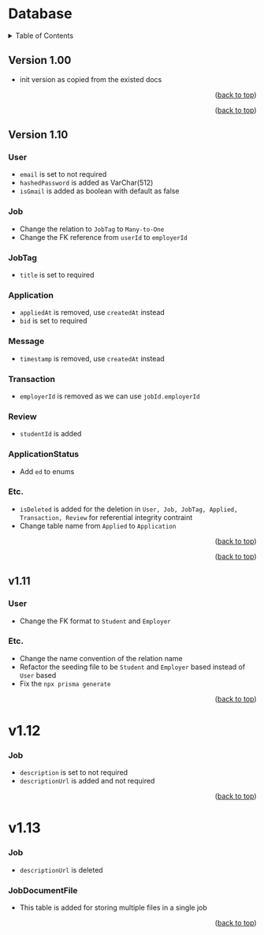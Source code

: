 # Database
<details>
  <summary>Table of Contents</summary>
  <ul>
    <li>
      <a href="#version-10">v1.0</a>
      <ul>
        <li><a href="#version-11">v1.1</a></li>
        <ul>
          <li><a href="#version-111">v1.11</a></li>
          <li><a href="#version-112">v1.12</a></li>
          <li><a href="#version-113">v1.13</a></li>
        </ul>
      </ul>
    </li>
  </ul>
</details>

## Version 1.00
- init version as copied from the existed docs

<p align="right">(<a href="#readme-top">back to top</a>)</p>

<p align="right">(<a href="#readme-top">back to top</a>)</p>

## Version 1.10
### User
- `email` is set to not required
- `hashedPassword` is added as VarChar(512)
- `isGmail` is added as boolean with default as false
### Job
- Change the relation to `JobTag` to `Many-to-One` 
- Change the FK reference from `userId` to `employerId`
### JobTag
- `title` is set to required
### Application
- `appliedAt` is removed, use `createdAt` instead
- `bid` is set to required
### Message
- `timestamp` is removed, use `createdAt` instead
### Transaction
- `employerId` is removed as we can use `jobId.employerId`
### Review
- `studentId` is added
### ApplicationStatus
- Add `ed` to enums
### Etc.
- `isDeleted` is added for the deletion in `User, Job, JobTag, Applied, Transaction, Review` for referential integrity contraint
- Change table name from `Applied` to `Application`

<p align="right">(<a href="#readme-top">back to top</a>)</p>

<p align="right">(<a href="#readme-top">back to top</a>)</p>

## v1.11
### User
- Change the FK format to `Student` and `Employer`
### Etc.
- Change the name convention of the relation name
- Refactor the seeding file to be `Student` and `Employer` based instead of `User` based
- Fix the `npx prisma generate`

<p align="right">(<a href="#readme-top">back to top</a>)</p>

# v1.12
### Job
- `description` is set to not required
- `descriptionUrl` is added and not required

<p align="right">(<a href="#readme-top">back to top</a>)</p>

# v1.13
### Job
- `descriptionUrl` is deleted
### JobDocumentFile
- This table is added for storing multiple files in a single job

<p align="right">(<a href="#readme-top">back to top</a>)</p>